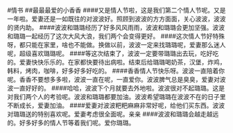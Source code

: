 #情书
##最最最爱的小香香
####又是情人节啦，这是我们第二个情人节呢。又是一年啦。爱妻还是一如既往的对波波好。照顾到波波的方方面面，关心波波，波波的贤内助。
####波波和璐璐经历了好多风风雨雨，波波和璐璐会更加坚强。波波和璐璐一起经历了这次大风大浪，我们两个会变得更好。
####这次情人节好特殊呀，都只能在家里，啥也不能做。换做以前，波波一定来找璐璐呢，爱妻那么迷人呢，超级喜欢璐璐呢。
####等这次结束了，波波一定要带璐璐出去玩，吃好吃的。爱妻快快乐乐的。在家都快要待出病啦。结束后给璐璐喝奶茶，汉堡，炸鸡，韩料，烤肉，咖啡，好多好多好吃的。
####香香情人节快乐呀。波波一直陪着你呢。香香不要想多多啦，波波一直在呢，一直爱你。波波脾气总是臭臭，爱妻对波波一直好好的。
####哈哈，波波下个月就要去外地啦。波波很对不起璐璐。这是对我们两个人的考验呢。波波和璐璐都要加油。波波希望璐璐在波波不在的日子里不断成长，爱妻加油。
####爱妻对波波粑粑麻麻非常好呢，给他们买东西。波波对璐璐送的特别喜欢呢。爱妻考虑很全面呢。亲亲
####波波和璐璐会越走越远的。好多好多的情人节等着我们呢。爱你璐璐。
